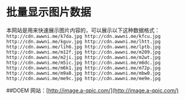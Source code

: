 # 批量显示图片数据

本网站是用来快速展示图片内容的，可以展示以下这种数据格式：
`
http://cdn.awwni.me/k7da.jpg
http://cdn.awwni.me/kfcu.jpg
http://cdn.awwni.me/kguv.jpg
http://cdn.awwni.me/lhtt.jpg
http://cdn.awwni.me/lih6.jpg
http://cdn.awwni.me/lptb.jpg
http://cdn.awwni.me/m12f.jpg
http://cdn.awwni.me/m209.jpg
http://cdn.awwni.me/m2ji.jpg
http://cdn.awwni.me/m2wt.jpg
http://cdn.awwni.me/m5ic.jpg
http://cdn.awwni.me/m6dc.jpg
http://cdn.awwni.me/m6k1.jpg
http://cdn.awwni.me/m72p.jpg
http://cdn.awwni.me/m9a8.jpg
http://cdn.awwni.me/mbw0.jpg
http://cdn.awwni.me/me9c.jpg
http://cdn.awwni.me/me9e.jpg
`

##DOEM 网站：[http://image.a-qpic.com/](http://image.a-qpic.com/)
